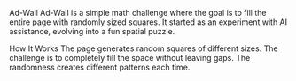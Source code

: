 Ad-Wall
Ad-Wall is a simple math challenge where the goal is to fill the entire page with randomly sized squares. It started as an experiment with AI assistance, evolving into a fun spatial puzzle.

How It Works
The page generates random squares of different sizes.
The challenge is to completely fill the space without leaving gaps.
The randomness creates different patterns each time.

